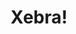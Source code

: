 ---
title: "Xebra!"
description: "Associaçom cultural"
dirixido_por:
participan: 
centro: true
logo:  "/espazos/centros/xebra/logo.png"  # Ruta á imaxe do logo
imaxe: "/espazos/centros/xebra/foto_cabeceira.png"  # Ruta á imaxe de fondo
location:
  lat: 43.662024
  lon: -7.358252
type: "centro_social"
---